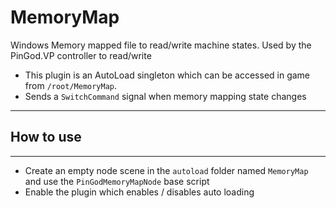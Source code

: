 ﻿# MemoryMap

Windows Memory mapped file to read/write machine states. Used by the PinGod.VP controller to read/write

- This plugin is an AutoLoad singleton which can be accessed in game from `/root/MemoryMap`.
- Sends a `SwitchCommand` signal when memory mapping state changes

---
## How to use
---
- Create an empty node scene in the `autoload` folder named `MemoryMap` and use the `PinGodMemoryMapNode` base script
- Enable the plugin which enables / disables auto loading


